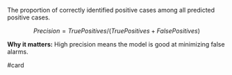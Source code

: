 The proportion of correctly identified positive cases among all predicted positive cases.

$$
Precision = True Positives / (True Positives + False Positives)
$$

**Why it matters:** High precision means the model is good at minimizing false alarms.

#card
